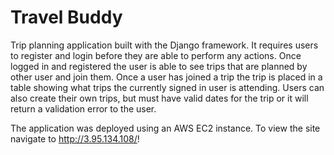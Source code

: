 # Travel Buddy
Trip planning application built with the Django framework. It requires users to register and login before they are able to perform any actions. Once logged in and registered the user is able to see trips that are planned by other user and join them. Once a user has joined a trip the trip is placed in a table showing what trips the currently signed in user is attending. Users can also create their own trips, but must have valid dates for the trip or it will return a validation error to the user.

The application was deployed using an AWS EC2 instance. To view the site navigate to <http://3.95.134.108/>!

